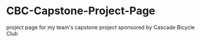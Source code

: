 # CBC-Capstone-Project-Page
project page for my team's capstone project sponsored by Cascade Bicycle Club
